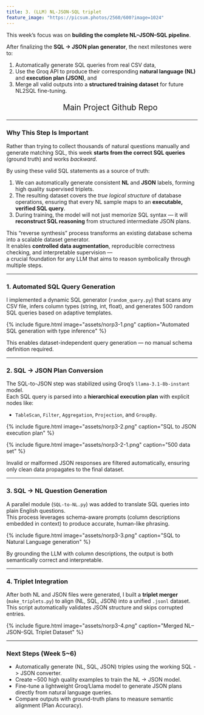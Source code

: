 ```yaml
---
title: 3. (LLM) NL-JSON-SQL triplet
feature_image: "https://picsum.photos/2560/600?image=1024"
---
```


This week’s focus was on **building the complete NL–JSON–SQL pipeline**.

After finalizing the **SQL → JSON plan generator**, the next milestones were to:
1. Automatically generate SQL queries from real CSV data,  
2. Use the Groq API to produce their corresponding **natural language (NL)** and **execution plan (JSON)**, and  
3. Merge all valid outputs into a **structured training dataset** for future NL2SQL fine-tuning.

<ul style="font-size: 1.6rem; line-height: 1.6; text-align: center; margin: 0;">
  <li style="list-style: none; margin: 0px 0;">
    <a href="https://github.com/doox-on/CS4220_NORP" 
       style="font-size: 1.3rem; text-decoration: none;">
      Main Project Github Repo
    </a>
  </li>
</ul>

---

### Why This Step Is Important

Rather than trying to collect thousands of natural questions manually and generate matching SQL,
this week **starts from the correct SQL queries** (ground truth) and works *backward*.

By using these valid SQL statements as a source of truth:
1. We can automatically generate consistent **NL** and **JSON** labels, forming high quality supervised triplets.  
2. The resulting dataset covers the *true logical structure* of database operations, ensuring that every NL sample maps to an **executable, verified SQL query**.  
3. During training, the model will not just memorize SQL syntax — it will **reconstruct SQL reasoning** from structured intermediate JSON plans.

This “reverse synthesis” process transforms an existing database schema into a scalable dataset generator.  
It enables **controlled data augmentation**, reproducible correctness checking, and interpretable supervision —  
a crucial foundation for any LLM that aims to reason symbolically through multiple steps.

---

### 1. Automated SQL Query Generation

I implemented a dynamic SQL generator (`random_query.py`) that scans any CSV file, infers column types (string, int, float), and generates 500 random SQL queries based on adaptive templates.


{% include figure.html image="assets/norp3-1.png" caption="Automated SQL generation with type inference" %}


This enables dataset-independent query generation — no manual schema definition required.


---

### 2. SQL → JSON Plan Conversion

The SQL-to-JSON step was stabilized using Groq’s `llama-3.1-8b-instant` model.  
Each SQL query is parsed into a **hierarchical execution plan** with explicit nodes like:
- `TableScan`, `Filter`, `Aggregation`, `Projection`, and `GroupBy`.

{% include figure.html image="assets/norp3-2.png" caption="SQL to JSON execution plan" %}

{% include figure.html image="assets/norp3-2-1.png" caption="500 data set" %}

Invalid or malformed JSON responses are filtered automatically, ensuring only clean data propagates to the final dataset.


---

### 3. SQL → NL Question Generation

A parallel module (`SQL-to-NL.py`) was added to translate SQL queries into plain English questions.  
This process leverages schema-aware prompts (column descriptions embedded in context) to produce accurate, human-like phrasing.

{% include figure.html image="assets/norp3-3.png" caption="SQL to Natural Language generation" %}


By grounding the LLM with column descriptions, the output is both semantically correct and interpretable.


---

### 4. Triplet Integration

After both NL and JSON files were generated, I built a **triplet merger** (`make_triplets.py`) to align (NL, SQL, JSON) into a unified `.jsonl` dataset.  
This script automatically validates JSON structure and skips corrupted entries.

{% include figure.html image="assets/norp3-4.png" caption="Merged NL–JSON–SQL Triplet Dataset" %}

---



### Next Steps (Week 5~6)

- Automatically generate (NL, SQL, JSON) triples using the working SQL -> JSON converter.
- Create ~500 high quality examples to train the NL -> JSON model.
- Fine-tune a lightweight Groq/Llama model to generate JSON plans directly from natural language queries.
- Compare outputs with ground-truth plans to measure semantic alignment (Plan Accuracy).
  
